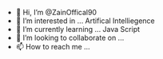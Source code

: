 - 👋 Hi, I’m @ZainOffical90
- 👀 I’m interested in ... Artifical Intelliegence
- 🌱 I’m currently learning ... Java Script
- 💞️ I’m looking to collaborate on ...
- 📫 How to reach me ...

<!---
ZainOffical90/ZainOffical90 is a ✨ special ✨ repository because its `README.md` (this file) appears on your GitHub profile.
You can click the Preview link to take a look at your changes.
--->

